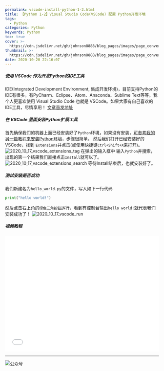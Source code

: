 ```yaml
---
permalink: vscode-install-python-1-2.html
title: 【Python 1-2】Visual Studio Code(VSCode) 配置 Python开发环境
tags:
  - Python
categories: Python
keywords: Python
toc: true
cover: >-
  https://cdn.jsdelivr.net/gh/johnson8888/blog_pages/images/page_conver_python.jpg
thumbnail: >-
  https://cdn.jsdelivr.net/gh/johnson8888/blog_pages/images/page_conver_python.jpg
date: 2020-10-20 22:16:07
---
```



##### **使用 VSCode 作为开发Python的IDE工具**
IDE(Integrated Development Environment, 集成开发环境)，目前支持Python的IDE有很多。有PyCharm、Eclipse、Atom、Anaconda、Sublime Text等等。我个人更喜欢使用 Visual Studio Code 也就是 VSCode。如果大家有自己喜欢的IDE工具，尽情享用！
[文章首发地址](http://fulade.me/2020/10/20/vscode-install-python-1-2/)
##### **在 VSCode 里面安装Python扩展工具**
首先确保我们的机器上面已经安装好了`Python`环境，如果没有安装，[可参考我的另一篇教程来安装Python环境](http://fulade.me/2020/10/04/windows-install-python-1-1/)，步骤很简单。
然后我们打开已经安装好的VSCode，找到 `Extensions`并点击(或使用快捷键`Ctrl+Shift+X`来打开)。
![2020_10_17_vscode_extensions_tag](https://cdn.jsdelivr.net/gh/johnson8888/blog_pages/images/2020_10_17_vscode_extensions_tag.png)
在弹出的输入框中 输入`Python`并搜索，出现的第一个结果我们直接点击`Install`就可以了。
![2020_10_17_vscode_extensions_search](https://cdn.jsdelivr.net/gh/johnson8888/blog_pages/images/2020_10_17_vscode_extensions_search.png)
等待Install结束后，也就安装好了。
##### **测试安装是否成功**
我们新建名为`hello_world.py`的文件，写入如下一行代码
``` Python
print("hello world!")
```
然后点击右上角的`绿色三角按钮`运行，看到有控制台输出`hello world!`就代表我们安装成功了！
![2020_10_17_vscode_run](https://cdn.jsdelivr.net/gh/johnson8888/blog_pages/images/2020_10_17_vscode_run.png)

#####  **视频教程**
<div style="position: relative; width: 100%; height: 0; padding-bottom: 75%;">
    <iframe src="//player.bilibili.com/player.html?aid=712535982&bvid=BV1KD4y197PB&cid=247590406&page=1" scrolling="no" border="0" frameborder="no" framespacing="0" allowfullscreen="true" style="position: absolute; width: 100%; height: 100%; left: 0; top: 0;"> </iframe>
</div>

***
![公众号](https://cdn.jsdelivr.net/gh/johnson8888/blog_pages/images/page_footer.jpg)